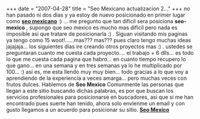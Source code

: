 +++
date = "2007-04-28"
title = "Seo Mexicano actualizacion 2..."
+++
no han pasado ni dos dias y ya estoy de nuevo posicionado en primer lugar como **[seo mexicano](http://www.google.com.mx/search?hl=es&q=seo+mexicano&btnG=Buscar+con+Google&meta=)** :) ... me pregunto que tan dificil sera posiciona **seo-mexico** , supongo que seo mexico es mucho mas dificil pero nada es imposible asi que tratare de posicionarla :) . Siguan visitando mis paginas ya tengo como 15 woot!......mas??? mas??? pues claro tengo muchas ideas jajajaja... los siguientes dias ire creando otros proyectos mas :) . ustedes se preguntaran cuanto me cuesta cada proyecto.... el trabajo + 6 dlls... es todo lo que me cuesta cada pagina que habro... en cuanto tiempo recupero lo que gano... en una semana y en tres semanas ya lo he multiplicado por 100... :) asi es, me esta llendo muy muy bien... todo gracias a lo que voy a aprendiendo de la experiencia a veces amarga... pero muchas veces con frutos dulces. Hablemos de **Seo Mexico** Comunmente las personas que llegan a este sitio buscando dichas palabras, es por que buscan los servicios profesionales para posicionarse en buscadores, asi que si me han encontrado pues suerte han tenido, ahora solo envienme un email y con gusto llegamos a un acuerdo para posicionar su sitio. **[Seo Mexico](http://diegomichel.org)**



